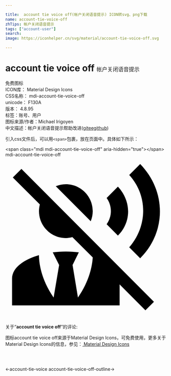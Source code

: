 ```yaml
---

title:  account tie voice off(帐户关闭语音提示) ICON转svg、png下载
name: account-tie-voice-off
zhTips: 帐户关闭语音提示
tags: ["account-user"]
search: 
image: https://iconhelper.cn/svg/material/account-tie-voice-off.svg

---
```


# account tie voice off  <small style="font-size: 60%;font-weight: 100">帐户关闭语音提示</small>


<div class="detail-page">
<p>
<span><span class="badge-success badge">免费图标</span> </span>
<br/>
<span>
ICON库：
<span class="badge-secondary badge">Material Design Icons</span> 
</span>
<br/>
<span>
CSS名称：
<span class="badge-secondary badge">mdi-account-tie-voice-off</span> 
</span>
<br/>
<span>
unicode：
<span class="badge-secondary badge">F130A</span> 
<copy-btn content='F130A' btn-title=""></copy-btn>
<copy-btn :content='String.fromCodePoint(parseInt("F130A", 16))' btn-title="复制U"></copy-btn>
</span>
<br/>
<span>
版本：
<span class="badge-secondary badge">4.8.95</span> 
</span><br/><span>标签：<span class="badge-light badge"><router-link to="/tags/account-user.html">账号、用户</router-link></span></span>
<br/>
<span>图标来源/作者：<span class="badge-light badge">Michael Irigoyen</span></span> 
<br/>
<span class="zh-detail">中文描述：<span class="badge-primary badge">帐户关闭语音提示</span><span class="help-link"><span>帮助改进</span>(<a href="https://gitee.com/liuwave/icon-helper/edit/master/json/material/account-tie-voice-off.json" target="_blank" rel="noopener noreferrer">gitee</a><a href="https://github.com/liuwave/icon-helper/edit/master/json/material/account-tie-voice-off.json" target="_blank" rel="noopener noreferrer">github</a></span>)</span><br/>
</p>
</div>
<div class="alert alert-dark">
  <i class="mdi mdi-account-tie-voice-off mdi-48px"></i>
  <i class="mdi mdi-account-tie-voice-off mdi-36px"></i>
  <i class="mdi mdi-account-tie-voice-off mdi-24px"></i>
  <i class="mdi mdi-account-tie-voice-off mdi-18px"></i>
</div>
<div>
  <p>引入css文件后，可以用<code>&lt;span&gt;</code>包裹，放在页面中。具体如下所示：    
  </p>
  <div class="alert alert-primary" style="font-size: 14px">
    &lt;span class="mdi mdi-account-tie-voice-off" aria-hidden="true"&gt;&lt;/span&gt;
    <copy-btn content='<span class="mdi mdi-account-tie-voice-off" aria-hidden="true"></span>'></copy-btn>
  </div>
  <div class="alert alert-secondary">
    <i class="mdi mdi-account-tie-voice-off"
    style="font-size: 24px"
    aria-hidden="true"></i> mdi-account-tie-voice-off
    <copy-btn content="mdi-account-tie-voice-off" btn-title="复制图标名称"></copy-btn>
  </div>
</div>
<div id="svg" class="svg-wrap">
<svg xmlns="http://www.w3.org/2000/svg" viewBox="0 0 24 24"><path d="M12.7 9.5L7.5 4.3C7.96 4.11 8.46 4 9 4C11.2 4 13 5.79 13 8C13 8.53 12.89 9.04 12.7 9.5M16.75 11.63C18.77 9.61 18.77 6.56 16.75 4.36L15.07 6.05C15.91 7.23 15.91 8.76 15.07 9.94L16.75 11.63M20.06 15C23.96 11.11 24 5.05 20.06 1L18.43 2.63C21.2 5.65 21.2 10.19 18.43 13.37L20.06 15M2.39 1.73L1.11 3L5.13 7C5.05 7.34 5 7.66 5 8C5 10.21 6.79 12 9 12C9.33 12 9.66 11.94 9.97 11.86L13 14.87C12.93 16.06 12.54 18.32 10.8 20.83L10 16L10.93 14.12C10.31 14.05 9.66 14 9 14C8.32 14 7.67 14.05 7.05 14.12L8 16L7.18 20.83C5.27 18.07 5 15.6 5 14.54C2.6 15.24 .994 16.5 .994 18V22H17V18.88L20.84 22.73L22.11 21.46L2.39 1.73Z" /></svg>
</div>
<detail full-name='mdi-account-tie-voice-off'></detail>
<div class="icon-detail__container">
<p>关于“<b>account tie voice off</b>”的评论:</p>
</div>
<Vssue title="关于“account tie voice off”的评论" />    
<div><p>图标account tie voice off来源于Material Design Icons，可免费使用，更多关于 Material Design Icons的信息，参见：<a target="_blank" href="https://iconhelper.cn/material.html"> Material Design Icons</a>
</p></div>

<div style="padding:2rem 0 " class="page-nav"><p class="inner"><span class="prev">←<router-link to="/icon/account-tie-voice.html">account-tie-voice</router-link></span> <span class="next"><router-link to="/icon/account-tie-voice-off-outline.html">account-tie-voice-off-outline</router-link>→</span></p></div>

